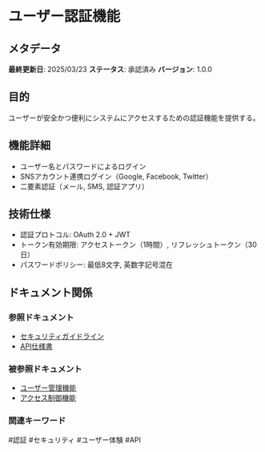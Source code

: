 # ユーザー認証機能

## メタデータ
**最終更新日**: 2025/03/23
**ステータス**: 承認済み
**バージョン**: 1.0.0

## 目的
ユーザーが安全かつ便利にシステムにアクセスするための認証機能を提供する。

## 機能詳細
- ユーザー名とパスワードによるログイン
- SNSアカウント連携ログイン（Google, Facebook, Twitter）
- 二要素認証（メール, SMS, 認証アプリ）

## 技術仕様
- 認証プロトコル: OAuth 2.0 + JWT
- トークン有効期限: アクセストークン（1時間）, リフレッシュトークン（30日）
- パスワードポリシー: 最低8文字, 英数字記号混在

## ドキュメント関係
### 参照ドキュメント
- [セキュリティガイドライン](../../guide/developer/security/guidelines.md)
- [API仕様書](../../guide/developer/api/auth-endpoints.md)

### 被参照ドキュメント
- [ユーザー管理機能](../user-management.md)
- [アクセス制御機能](../access-control.md)

### 関連キーワード
#認証 #セキュリティ #ユーザー体験 #API